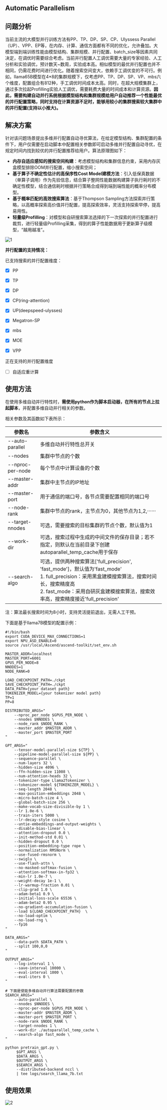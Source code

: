## Automatic Parallelism

## 问题分析

当前主流的大模型并行训练方法有PP、TP、DP、SP、CP、Ulyssess Parallel（UP）、VPP、EP等，在内存、计算、通信方面都有不同的优化，允许叠加。大模型端到端训练性能由模型结构、集群规模、并行配置、batch_size等因素共同决定，在调优时需要综合考虑。当前并行配置人工调优需要大量的专家经验、人工分析和实验调优，预计数天~数周，实验成本高。相似模型的最优并行配置也并不相同，仍需花费时间进行优化。随着搜索空间变大，依赖手工调优变的不可行。例如，llama65B模型在4*8的集群规模下，仅考虑PP、TP、DP、SP、VP、mbs六个维度，配置组合有812种，手工调优时间成本太高。同时，在超大规模集群上，通过多次拉起Profilling实验人工调优，需要耗费大量的时间成本和计算资源。**因此，需要构建自动并行系统根据模型结构和集群规模给用户自动推荐一个性能最优的并行配置策略，同时支持在计算资源不足时，能够用较小的集群搜索较大集群中的并行配置(支持以小推大)。**

## 解决方案

针对该问题场景提出多维并行配置自动寻优算法，在给定模型结构、集群配置的条件下，用户仅需要在启动脚本中配置相关参数即可启动多维并行配置自动寻优，在规定时间内找到较优的并行配置推荐给用户。算法原理图如下：

* **内存自适应感知的搜索空间构建**：考虑模型结构和集群信息约束，采用内存灰盒模型排除OOM并行配置，缩小搜索空间；
* **基于算子不确定性估计的高保序性Cost Model建模方法**：引入低保真数据（单算子调用）作为先验信息，结合算子整网性能数据构建算子执行耗时的不确定性模型，结合通信耗时根据并行策略合成得到端到端性能的概率分布模型。
* **基于概率匹配的高效搜索算法**：基于Thompson Sampling方法探索并行策略，以高概率探索高价值并行配置，提高探索效率，灵活支持探索早停，提高易用性。
* **轻量级Profilling**：对模型和自研搜索算法选择的下一次探索的并行配置进行裁剪，进行轻量级Profilling采集，得到的算子性能数据用于更新算子级模型，“越用越准”。


![1](../../sources/images/auto_parallel_1.png)

**并行配置的支持情况：**

已支持搜索的并行配置维度：

- [x] PP
- [x] TP
- [x] DP
- [x] CP(ring-attention)
- [x] UP(deepspeed-ulysses)
- [x] Megatron-SP
- [x] mbs

- [x] MOE
- [x] VPP

正在支持的并行配置维度

- [ ] 自适应重计算

## 使用方法

在使用多维自动并行特性时，**需使用python作为脚本启动器，在所有的节点上拉起脚本**，并配置多维自动并行相关的参数。

相关参数及其函数如下表所示：

| 参数名           | 参数含义                                                     |
| ---------------- | ------------------------------------------------------------ |
| --auto-parallel  | 多维自动并行特性总开关                                       |
| --nodes          | 集群中节点的个数                                             |
| --nproc-per-node | 每个节点中计算设备的个数                                     |
| --master-addr    | 集群中主节点的IP地址                                         |
| --master-port    | 用于通信的端口号，各节点需要配置相同的端口号                 |
| --node-rank      | 集群中节点的rank，主节点为0，其他节点为1,2,······            |
| --target-nnodes  | 可选，需要搜索的目标集群的节点个数，默认值为1                |
| --work-dir       | 可选，搜索过程中生成的中间文件的保存目录；若不指定，则默认在当前目录下创建autoparallel_temp_cache用于保存 |
| --search-algo    | 可选，提供两种搜索算法['full_precision', 'fast_mode']，默认值为'fast_mode'<br />1. full_precision：采用黑盒建模搜索算法，搜索时间长，搜索精度高<br />2. fast_mode：采用自研灰盒建模搜索算法，搜索效率高，搜索精度接近'full_precision' |

注：算法最长搜索时间为8小时，支持灵活提前退出，无需人工干预。

下面是基于llama7B模型的配置示例：

```shell
#!/bin/bash
export CUDA_DEVICE_MAX_CONNECTIONS=1
export NPU_ASD_ENABLE=0
source /usr/local/Ascend/ascend-toolkit/set_env.sh

MASTER_ADDR=localhost
MASTER_PORT=6001
GPUS_PER_NODE=8
NNODES=1
NODE_RANK=0

LOAD_CHECKPOINT_PATH=./ckpt
SAVE_CHECKPOINT_PATH=./ckpt
DATA_PATH={your dataset path}
TOKENIZER_MODEL={your tokenizer model path}
TP=1
PP=8

DISTRIBUTED_ARGS="
    --nproc_per_node $GPUS_PER_NODE \
    --nnodes $NNODES \
    --node_rank $NODE_RANK \
    --master_addr $MASTER_ADDR \
    --master_port $MASTER_PORT
"

GPT_ARGS="
    --tensor-model-parallel-size ${TP} \
    --pipeline-model-parallel-size ${PP} \
    --sequence-parallel \
    --num-layers 32 \
    --hidden-size 4096 \
    --ffn-hidden-size 11008 \
    --num-attention-heads 32 \
    --tokenizer-type Llama2Tokenizer \
    --tokenizer-model ${TOKENIZER_MODEL} \
    --seq-length 2048 \
    --max-position-embeddings 2048 \
    --micro-batch-size 4 \
    --global-batch-size 256 \
    --make-vocab-size-divisible-by 1 \
    --lr 1.0e-6 \
    --train-iters 5000 \
    --lr-decay-style cosine \
    --untie-embeddings-and-output-weights \
    --disable-bias-linear \
    --attention-dropout 0.0 \
    --init-method-std 0.01 \
    --hidden-dropout 0.0 \
    --position-embedding-type rope \
    --normalization RMSNorm \
    --use-fused-rmsnorm \
    --swiglu \
    --use-flash-attn \
    --no-masked-softmax-fusion \
    --attention-softmax-in-fp32 \
    --min-lr 1.0e-7 \
    --weight-decay 1e-1 \
    --lr-warmup-fraction 0.01 \
    --clip-grad 1.0 \
    --adam-beta1 0.9 \
    --initial-loss-scale 65536 \
    --adam-beta2 0.95 \
    --no-gradient-accumulation-fusion \
    --load ${LOAD_CHECKPOINT_PATH}  \
    --no-load-optim \
    --no-load-rng \
    --fp16
"

DATA_ARGS="
    --data-path $DATA_PATH \
    --split 100,0,0
"

OUTPUT_ARGS="
    --log-interval 1 \
    --save-interval 10000 \
    --eval-interval 1000 \
    --eval-iters 0 \
"

# 下面是使能多维自动并行算法需要配置的参数
SEARCH_ARGS="
    --auto-parallel \
    --nnodes $NNODES \
    --nproc-per-node $GPUS_PER_NODE \
    --master-addr $MASTER_ADDR \
    --master-port $MASTER_PORT \
    --node-rank $NODE_RANK \
    --target-nnodes 1 \
    --work-dir ./autoparallel_temp_cache \
    --search-algo fast_mode \
"

python pretrain_gpt.py \
     $GPT_ARGS \
     $DATA_ARGS \
     $OUTPUT_ARGS \
     $SEARCH_ARGS \
     --distributed-backend nccl \
     | tee logs/search_llama_7b.txt
```

## 使用效果

![2](../../sources/images/auto_parallel_2.png)

